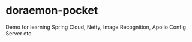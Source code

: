 # doraemon-pocket
Demo for learning Spring Cloud, Netty, Image Recognition, Apollo Config Server etc.
